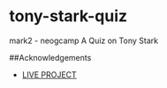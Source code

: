 # tony-stark-quiz
 mark2 - neogcamp
 A Quiz on Tony Stark

##Acknowledgements
* [LIVE PROJECT](https://replit.com/@KevinSolomon/kevins-tony-stark-quiz?embed=1&output=1#index.js)
